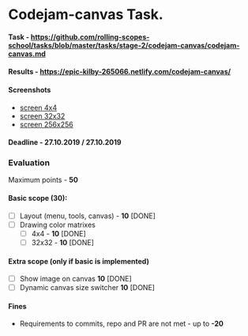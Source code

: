 # Codejam-canvas Task.

#### Task - https://github.com/rolling-scopes-school/tasks/blob/master/tasks/stage-2/codejam-canvas/codejam-canvas.md

#### Results - https://epic-kilby-265066.netlify.com/codejam-canvas/

#### Screenshots

- [screen 4x4](http://prntscr.com/pos92l)
- [screen 32x32](http://prntscr.com/pos96s)
- [screen 256x256](http://prntscr.com/pos9bp)

#### Deadline - 27.10.2019 / 27.10.2019

### Evaluation

Maximum points - **50**

#### Basic scope (**30**):
- [ ] Layout (menu, tools, canvas) - **10** [DONE]
- [ ] Drawing color matrixes 
  - [ ] 4x4 - **10** [DONE]
  - [ ] 32x32 - **10** [DONE]

#### Extra scope (only if basic is implemented)
- [ ] Show image on canvas **10** [DONE]
- [ ] Dynamic canvas size switcher **10** [DONE]

#### Fines
- Requirements to commits, repo and PR are not met - up to **-20**